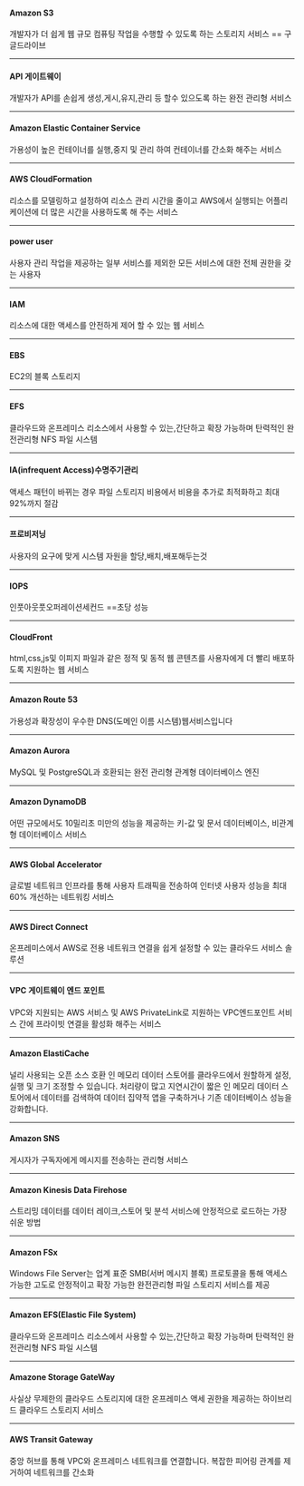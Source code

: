 #### Amazon S3

개발자가 더 쉽게 웹 규모 컴퓨팅 작업을 수행할 수 있도록 하는 스토리지 서비스 == 구글드라이브

---

#### API 게이트웨이

개발자가 API를 손쉽게 생성,게시,유지,관리 등 할수 있으도록 하는 완전 관리형 서비스

---

#### Amazon Elastic Container Service

가용성이 높은 컨테이너를 실행,중지 및 관리 하여 컨테이너를 간소화 해주는 서비스

---


#### AWS CloudFormation

리소스를 모델링하고 설정하여 리소스 관리 시간을 줄이고 AWS에서 실행되는 어플리케이션에 더 많은 시간을 사용하도록 해 주는 서비스

---

#### power user

사용자 관리 작업을 제공하는 일부 서비스를 제외한 모든 서비스에 대한 전체 권한을 갖는 사용자

---

#### IAM

리소스에 대한 액세스를 안전하게 제어 할 수 있는 웹 서비스

---

#### EBS 

EC2의 블록 스토리지 

---

#### EFS

클라우드와 온프레미스 리소스에서 사용할 수 있는,간단하고 확장 가능하며 탄력적인 완전관리형 NFS 파일 시스템

---

#### IA(infrequent Access)수명주기관리

액세스 패턴이 바뀌는 경우 파일 스토리지 비용에서 비용을 추가로 최적화하고 최대 92%까지 절감 

---


#### 프로비저닝

사용자의 요구에 맞게 시스템 자원을 할당,배치,배포해두는것

---

#### IOPS

인풋아웃풋오퍼레이션세컨드 ==초당 성능

---

#### CloudFront

html,css,js및 이피지 파일과 같은 정적 및 동적 웹 콘텐츠를 사용자에게 더 빨리 배포하도록 지원하는 웹 서비스

---
#### Amazon Route 53

가용성과 확장성이 우수한 DNS(도메인 이름 시스템)웹서비스입니다

---

#### Amazon Aurora

MySQL 및 PostgreSQL과 호환되는 완전 관리형 관계형 데이터베이스 엔진

----

#### Amazon DynamoDB

어떤 규모에서도 10밀리초 미만의 성능을 제공하는 키-값 및 문서 데이터베이스, 비관계형 데이터베이스 서비스

---

#### AWS Global Accelerator

글로벌 네트워크 인프라를 통해 사용자 트래픽을 전송하여 인터넷 사용자 성능을 최대 60% 개선하는 네트워킹 서비스

---

#### AWS Direct Connect

온프레미스에서 AWS로 전용 네트워크 연결을 쉽게 설정할 수 있는 클라우드 서비스 솔루션

---

#### VPC 게이트웨이 엔드 포인트

VPC와 지원되는 AWS 서비스 및 AWS PrivateLink로 지원하는 VPC엔드포인트 서비스 간에 프라이빗 연결을 활성화 해주는 서비스 

---

#### Amazon ElastiCache

널리 사용되는 오픈 소스 호환 인 메모리 데이터 스토어를 클라우드에서 원할하게 설정, 실행 및 크기 조정할 수 있습니다. 처리량이 많고 지연시간이 짧은 인 메모리 데이터 스토어에서 데이터를 검색하여 데이터 집약적 앱을 구축하거나 기존 데이터베이스 성능을 강화합니다.

---

#### Amazon SNS

게시자가 구독자에게 메시지를 전송하는 관리형 서비스

---

#### Amazon Kinesis Data Firehose

스트리밍 데이터를 데이터 레이크,스토어 및 분석 서비스에 안정적으로 로드하는 가장 쉬운 방법

---

#### Amazon FSx

Windows File Server는 업계 표준 SMB(서버 메시지 블록) 프로토콜을 통해 액세스 가능한 고도로 안정적이고 확장 가능한 완전관리형 파일 스토리지 서비스를 제공

---

#### Amazon EFS(Elastic File System)

클라우드와 온프레미스 리소스에서 사용할 수 있는,간단하고 확장 가능하며 탄력적인 완전관리형 NFS 파일 시스템

---
#### Amazone Storage GateWay

사실상 무제한의 클라우드 스토리지에 대한 온프레미스 액세 권한을 제공하는 하이브리드 클라우드 스토리지 서비스 

---

#### AWS Transit Gateway

중앙 허브를 통해 VPC와 온프레미스 네트워크를 연결합니다. 복잡한 피어링 관계를 제거하여 네트워크를 간소화